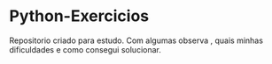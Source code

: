 # Python-Exercicios
Repositorio criado para estudo. 
Com algumas observa , quais minhas dificuldades e como consegui solucionar.
